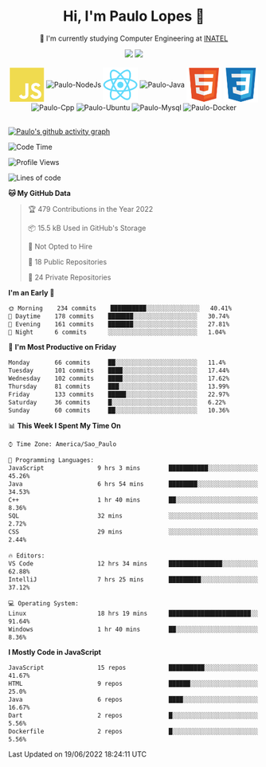 <div>
  <h1 align="center" > Hi, I'm Paulo Lopes 👋 </h1>
  <p align="center" >🔭 I'm currently studying Computer Engineering at <a href="https://inatel.br/home/" target="_blank">INATEL</a>
  
  </p>
  <div align="center"> 
  <a href="https://www.instagram.com/paulotc1999/" target="_blank"><img src="https://img.shields.io/badge/-Instagram-%23E4405F?style=for-the-badge&logo=instagram&logoColor=white" target="_blank"></a>
  <a href="https://www.linkedin.com/in/paulotc1999/" target="_blank"><img src="https://img.shields.io/badge/-LinkedIn-%230077B5?style=for-the-badge&logo=linkedin&logoColor=white" target="_blank"></a> 
</div>
  
 <div style="display: inline_block" align="center"><br>
  <img align="center" alt="Paulo-Js" height="70" width="70" src="https://raw.githubusercontent.com/devicons/devicon/master/icons/javascript/javascript-plain.svg">
  <img align="center" alt="Paulo-NodeJs" height="70" width="70" src="https://cdn.jsdelivr.net/gh/devicons/devicon/icons/nodejs/nodejs-plain.svg">
  <img align="center" alt="Paulo-React" height="70" width="70" src="https://raw.githubusercontent.com/devicons/devicon/master/icons/react/react-original.svg">
  <img align="center" alt="Paulo-Java" height="70" width="70" src="https://cdn.jsdelivr.net/gh/devicons/devicon/icons/java/java-original.svg">
  <img align="center" alt="Paulo-HTML" height="70" width="70" src="https://raw.githubusercontent.com/devicons/devicon/master/icons/html5/html5-original.svg">
  <img align="center" alt="Paulo-CSS" height="70" width="70" src="https://raw.githubusercontent.com/devicons/devicon/master/icons/css3/css3-original.svg">
  <img align="center" alt="Paulo-Cpp" height="70" width="70" src="https://cdn.jsdelivr.net/gh/devicons/devicon/icons/cplusplus/cplusplus-original.svg">
  <img align="center" alt="Paulo-Ubuntu" height="70" width="70" src="https://cdn.jsdelivr.net/gh/devicons/devicon/icons/ubuntu/ubuntu-plain.svg">
  <img align="center" alt="Paulo-Mysql" height="70" width="70" src="https://cdn.jsdelivr.net/gh/devicons/devicon/icons/mysql/mysql-original.svg">
  <img align="center" alt="Paulo-Docker" height="70" width="70" src="https://cdn.jsdelivr.net/gh/devicons/devicon/icons/docker/docker-plain.svg">
  
</div>
</a>

</br>

[![Paulo's github activity graph](https://activity-graph.herokuapp.com/graph?username=paulotc1999&theme=chartreuse-dark)](https://github.com/ashutosh00710/github-readme-activity-graph)

<div>

<!--START_SECTION:waka-->
![Code Time](http://img.shields.io/badge/Code%20Time-177%20hrs%2013%20mins-blue)

![Profile Views](http://img.shields.io/badge/Profile%20Views-9-blue)

![Lines of code](https://img.shields.io/badge/From%20Hello%20World%20I%27ve%20Written-1%20Million%20lines%20of%20code-blue)

**🐱 My GitHub Data** 

> 🏆 479 Contributions in the Year 2022
 > 
> 📦 15.5 kB Used in GitHub's Storage 
 > 
> 🚫 Not Opted to Hire
 > 
> 📜 18 Public Repositories 
 > 
> 🔑 24 Private Repositories  
 > 
**I'm an Early 🐤** 

```text
🌞 Morning    234 commits    ██████████░░░░░░░░░░░░░░░   40.41% 
🌆 Daytime    178 commits    ███████░░░░░░░░░░░░░░░░░░   30.74% 
🌃 Evening    161 commits    ███████░░░░░░░░░░░░░░░░░░   27.81% 
🌙 Night      6 commits      ░░░░░░░░░░░░░░░░░░░░░░░░░   1.04%

```
📅 **I'm Most Productive on Friday** 

```text
Monday       66 commits     ██░░░░░░░░░░░░░░░░░░░░░░░   11.4% 
Tuesday      101 commits    ████░░░░░░░░░░░░░░░░░░░░░   17.44% 
Wednesday    102 commits    ████░░░░░░░░░░░░░░░░░░░░░   17.62% 
Thursday     81 commits     ███░░░░░░░░░░░░░░░░░░░░░░   13.99% 
Friday       133 commits    █████░░░░░░░░░░░░░░░░░░░░   22.97% 
Saturday     36 commits     █░░░░░░░░░░░░░░░░░░░░░░░░   6.22% 
Sunday       60 commits     ██░░░░░░░░░░░░░░░░░░░░░░░   10.36%

```


📊 **This Week I Spent My Time On** 

```text
⌚︎ Time Zone: America/Sao_Paulo

💬 Programming Languages: 
JavaScript               9 hrs 3 mins        ███████████░░░░░░░░░░░░░░   45.26% 
Java                     6 hrs 54 mins       ████████░░░░░░░░░░░░░░░░░   34.53% 
C++                      1 hr 40 mins        ██░░░░░░░░░░░░░░░░░░░░░░░   8.36% 
SQL                      32 mins             ░░░░░░░░░░░░░░░░░░░░░░░░░   2.72% 
CSS                      29 mins             ░░░░░░░░░░░░░░░░░░░░░░░░░   2.44%

🔥 Editors: 
VS Code                  12 hrs 34 mins      ███████████████░░░░░░░░░░   62.88% 
IntelliJ                 7 hrs 25 mins       █████████░░░░░░░░░░░░░░░░   37.12%

💻 Operating System: 
Linux                    18 hrs 19 mins      ███████████████████████░░   91.64% 
Windows                  1 hr 40 mins        ██░░░░░░░░░░░░░░░░░░░░░░░   8.36%

```

**I Mostly Code in JavaScript** 

```text
JavaScript               15 repos            ██████████░░░░░░░░░░░░░░░   41.67% 
HTML                     9 repos             ██████░░░░░░░░░░░░░░░░░░░   25.0% 
Java                     6 repos             ████░░░░░░░░░░░░░░░░░░░░░   16.67% 
Dart                     2 repos             █░░░░░░░░░░░░░░░░░░░░░░░░   5.56% 
Dockerfile               2 repos             █░░░░░░░░░░░░░░░░░░░░░░░░   5.56%

```



 Last Updated on 19/06/2022 18:24:11 UTC
<!--END_SECTION:waka-->



